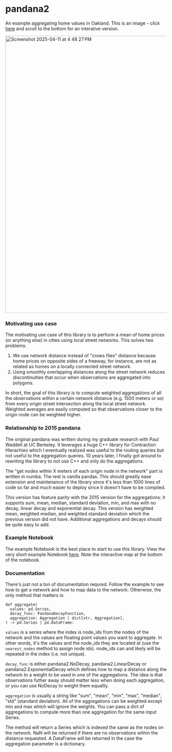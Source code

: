 # pandana2

An example aggregating home values in Oakland.  This is an image - click [here](https://nbviewer.org/urls/gist.githubusercontent.com/fscottfoti/6dbdd18c3a065d5517dfd390004f1cf1/raw/21919407619889b984fd36201f1b089ac46e0f81/gistfile1.txt) and scroll to the bottom for an interative version.

<img width="864" alt="Screenshot 2025-04-11 at 4 48 27 PM" src="https://github.com/user-attachments/assets/6bb7dc24-db92-4565-8eab-07c2e1edbd0a" />

### Motivating use case

The motivating use case of this library is to perform a mean of home prices (or anything else) in cities using local street networks.  This solves two problems:

1. We use network distance instead of "crows flies" distance because home prices on opposite sides of a freeway, for instance, are not as related as homes on a locally connected street network.
2. Using smoothly overlapping distances along the street network reduces discontinuities that occur when observations are aggregated into polygons.

In short, the goal of this library is to compute weighted aggregations of all the observations within a certain network distance (e.g. 1500 meters or so) from every origin street intersection along the local street network.  Weighted averages are easily computed so that observations closer to the origin node can be weighted higher.

### Relationship to 2015 pandana

The original pandana was written during my graduate research with Paul Waddell at UC Berkeley.  It leverages a huge C++ library for Contraction Hierachies which I eventually realized was useful to the routing queries but not useful to the aggregation queries.  10 years later, I finally got around to rewriting the library to not use C++ and only do the aggregations.

The "get nodes within X meters of each origin node in the network" part is written in numba.  The rest is vanilla pandas.  This should greatly ease extension and maintenance of the library since it's less than 1000 lines of code so far and much easier to deploy since it doesn't have to be compiled.

This version has feature parity with the 2015 version for the aggregations: it supports sum, mean, median, standard deviation, min, and max with no decay, linear decay and exponential decay.  This version has weighted mean, weighted median, and weighted standard deviation which the previous version did not have.  Additional aggregations and decays should be quite easy to add.

### Example Notebook

The example Notebook is the best place to start to use this library.  View the very short example Notebook [here](https://nbviewer.org/urls/gist.githubusercontent.com/fscottfoti/6dbdd18c3a065d5517dfd390004f1cf1/raw/21919407619889b984fd36201f1b089ac46e0f81/gistfile1.txt).  Note the interactive map at the bottom of the notebook.

### Documentation

There's just not a ton of documentation requred.  Follow the example to see how to get a network and how to map data to the network.  Otherwise, the only method that matters is:

```
def aggregate(
  values: pd.Series,
  decay_func: PandanaDecayFunction,
  aggregation: Aggregation | dict[str, Aggregation],
) -> pd.Series | pd.DataFrame:
```

`values` is a series where the index is node_ids from the nodes of the network and the values are floating point values you want to aggregate.  In other words, it's the values and the node_ids they are located at (use the `nearest_nodes` method to assign node ids).  node_ids can and likely will be repeated in the index (i.e. not unique).

`decay_func` is either pandana2.NoDecay, pandana2.LinearDecay or pandana2.ExponentialDecay which defines how to map a distance along the network to a weight to be used in one of the aggregations.  The idea is that observations futher away should matter less when doing each aggregation, or you can use NoDecay to weight them equallly. 

`aggregation` is usually a string like "sum", "mean", "min", "max", "median", "std" (standard deviation).  All of the aggregations can be weighted except min and max which will ignore the weights.  You can pass a dict of aggregations to compute more than one aggregation for the same input Series.

The method will return a Series which is indexed the same as the nodes on the network.  NaN will be returned if there are no observations within the distance requested.  A DataFrame will be returned in the case the aggregation parameter is a dictionary.
